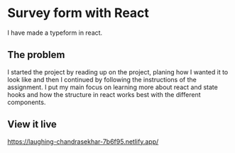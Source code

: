 # Survey form with React

I have made a typeform in react.

## The problem

I started the project by reading up on the project, planing how I wanted it to look like and then I continued by following the instructions of the assignment. I put my main focus on learning more about react and state hooks and how the structure in react works best with the different components.  

## View it live

https://laughing-chandrasekhar-7b6f95.netlify.app/

